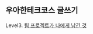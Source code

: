 ## 우아한테크코스 글쓰기

Level3. [팀 프로젝트가 나에게 남긴 것](https://github.com/chws/woowa-writing-2/blob/level3/level3.md)
